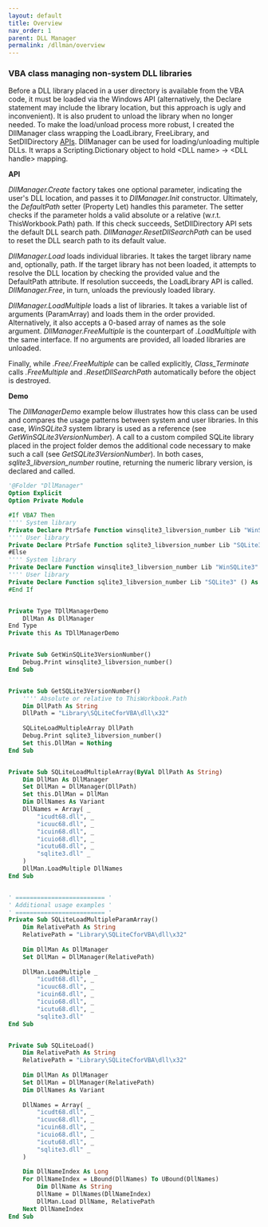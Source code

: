 ```yaml
---
layout: default
title: Overview
nav_order: 1
parent: DLL Manager
permalink: /dllman/overview
---
```


### VBA class managing non-system DLL libraries

Before a DLL library placed in a user directory is available from the VBA code, it must be loaded via the Windows API (alternatively, the Declare statement may include the library location, but this approach is ugly and inconvenient). It is also prudent to unload the library when no longer needed. To make the load/unload process more robust, I created the DllManager class wrapping the LoadLibrary, FreeLibrary, and SetDllDirectory [APIs][DLL API]. DllManager can be used for loading/unloading multiple DLLs. It wraps a Scripting.Dictionary object to hold \<DLL name\>&nbsp;&rarr;&nbsp;\<DLL handle\> mapping.

**API**

*DllManager.Create* factory takes one optional parameter, indicating the user's DLL location, and passes it to *DllManager.Init* constructor. Ultimately, the *DefaultPath* setter (Property Let) handles this parameter. The setter checks if the parameter holds a valid absolute or a relative (w.r.t. ThisWorkbook.Path) path. If this check succeeds, SetDllDirectory API sets the default DLL search path. *DllManager.ResetDllSearchPath* can be used to reset the DLL search path to its default value.

*DllManager.Load* loads individual libraries. It takes the target library name and, optionally, path. If the target library has not been loaded, it attempts to resolve the DLL location by checking the provided value and the DefaultPath attribute. If resolution succeeds, the LoadLibrary API is called. *DllManager.Free*, in turn, unloads the previously loaded library.

*DllManager.LoadMultiple* loads a list of libraries. It takes a variable list of arguments (ParamArray) and loads them in the order provided. Alternatively, it also accepts a 0-based array of names as the sole argument. *DllManager.FreeMultiple* is the counterpart of *.LoadMultiple* with the same interface. If no arguments are provided, all loaded libraries are unloaded.

Finally, while *.Free/.FreeMultiple* can be called explicitly, *Class_Terminate* calls  *.FreeMultiple* and *.ResetDllSearchPath* automatically before the object is destroyed.

**Demo**

The *DllManagerDemo* example below illustrates how this class can be used and compares the usage patterns between system and user libraries. In this case, *WinSQLite3* system library is used as a reference (see *GetWinSQLite3VersionNumber*). A call to a custom compiled SQLite library placed in the project folder demos the additional code necessary to make such a call (see *GetSQLite3VersionNumber*). In both cases, *sqlite3_libversion_number* routine, returning the numeric library version, is declared and called.

```vb
'@Folder "DllManager"
Option Explicit
Option Private Module

#If VBA7 Then
'''' System library
Private Declare PtrSafe Function winsqlite3_libversion_number Lib "WinSQLite3" Alias "sqlite3_libversion_number" () As Long
'''' User library
Private Declare PtrSafe Function sqlite3_libversion_number Lib "SQLite3" () As Long
#Else
'''' System library
Private Declare Function winsqlite3_libversion_number Lib "WinSQLite3" Alias "sqlite3_libversion_number" () As Long
'''' User library
Private Declare Function sqlite3_libversion_number Lib "SQLite3" () As Long
#End If


Private Type TDllManagerDemo
    DllMan As DllManager
End Type
Private this As TDllManagerDemo


Private Sub GetWinSQLite3VersionNumber()
    Debug.Print winsqlite3_libversion_number()
End Sub


Private Sub GetSQLite3VersionNumber()
    '''' Absolute or relative to ThisWorkbook.Path
    Dim DllPath As String
    DllPath = "Library\SQLiteCforVBA\dll\x32"
    
    SQLiteLoadMultipleArray DllPath
    Debug.Print sqlite3_libversion_number()
    Set this.DllMan = Nothing
End Sub


Private Sub SQLiteLoadMultipleArray(ByVal DllPath As String)
    Dim DllMan As DllManager
    Set DllMan = DllManager(DllPath)
    Set this.DllMan = DllMan
    Dim DllNames As Variant
    DllNames = Array( _
        "icudt68.dll", _
        "icuuc68.dll", _
        "icuin68.dll", _
        "icuio68.dll", _
        "icutu68.dll", _
        "sqlite3.dll" _
    )
    DllMan.LoadMultiple DllNames
End Sub


' ========================= '
' Additional usage examples '
' ========================= '
Private Sub SQLiteLoadMultipleParamArray()
    Dim RelativePath As String
    RelativePath = "Library\SQLiteCforVBA\dll\x32"
    
    Dim DllMan As DllManager
    Set DllMan = DllManager(RelativePath)
    
    DllMan.LoadMultiple _
        "icudt68.dll", _
        "icuuc68.dll", _
        "icuin68.dll", _
        "icuio68.dll", _
        "icutu68.dll", _
        "sqlite3.dll"
End Sub


Private Sub SQLiteLoad()
    Dim RelativePath As String
    RelativePath = "Library\SQLiteCforVBA\dll\x32"
    
    Dim DllMan As DllManager
    Set DllMan = DllManager(RelativePath)
    Dim DllNames As Variant
    
    DllNames = Array( _
        "icudt68.dll", _
        "icuuc68.dll", _
        "icuin68.dll", _
        "icuio68.dll", _
        "icutu68.dll", _
        "sqlite3.dll" _
    )
    
    Dim DllNameIndex As Long
    For DllNameIndex = LBound(DllNames) To UBound(DllNames)
        Dim DllName As String
        DllName = DllNames(DllNameIndex)
        DllMan.Load DllName, RelativePath
    Next DllNameIndex
End Sub
```


[DLL API]: https://docs.microsoft.com/en-us/windows/win32/dlls/dynamic-link-library-functions
[SQLite VBA]: https://pchemguy.github.io/SQLite-ICU-MinGW/stdcall
